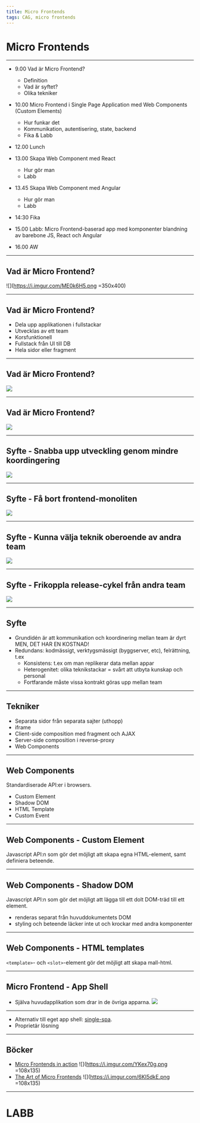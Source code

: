 ```yaml
---
title: Micro Frontends
tags: CAG, micro frontends
---
```



# Micro Frontends

---

<!-- .slide: style="font-size: 16px;" -->
- 9.00 Vad är Micro Frontend? 
  - Definition
  - Vad är syftet?	
  - Olika tekniker
- 10.00 Micro Frontend i Single Page Application med Web Components (Custom Elements)
  - Hur funkar det
  - Kommunikation, autentisering, state, backend
  - Fika & Labb
- 12.00 Lunch

- 13.00 Skapa Web Component med React
  - Hur gör man
  - Labb
- 13.45 Skapa Web Component med Angular
  - Hur gör man
  - Labb
- 14:30 Fika
- 15.00 Labb: Micro Frontend-baserad app med komponenter blandning av barebone JS, React och Angular
- 16.00 AW

---

## Vad är Micro Frontend?

![](https://i.imgur.com/ME0k6H5.png =350x400)

---

## Vad är Micro Frontend?

- Dela upp applikationen i fullstackar
- Utvecklas av ett team
- Korsfunktionell
- Fullstack från UI till DB
- Hela sidor eller fragment

---

## Vad är Micro Frontend?

![](https://i.imgur.com/yjwSyGy.png)

---

## Vad är Micro Frontend?

![](https://i.imgur.com/x945XgU.png)

---

## Syfte - Snabba upp utveckling genom mindre koordingering

![](https://i.imgur.com/wLMFCIa.png)

---

## Syfte - Få bort frontend-monoliten

![](https://i.imgur.com/1tbim8p.png)

---

## Syfte - Kunna välja teknik oberoende av andra team

![](https://i.imgur.com/nliRqjM.png)

---

## Syfte - Frikoppla release-cykel från andra team

![](https://i.imgur.com/xQgLDiz.png)

---

## Syfte

- Grundidén är att kommunikation och koordinering mellan team är dyrt
MEN, DET HAR EN KOSTNAD!
- Redundans: kodmässigt, verktygsmässigt (byggserver, etc), felrättning, t.ex
  - Konsistens: t.ex om man replikerar data mellan appar
  - Heterogenitet: olika teknikstackar = svårt att utbyta kunskap och personal
  - Fortfarande måste vissa kontrakt göras upp mellan team

---

## Tekniker

- Separata sidor från separata sajter (uthopp)
- iframe
- Client-side composition med fragment och AJAX
- Server-side composition i reverse-proxy
- Web Components

---

## Web Components

Standardiserade API:er i browsers.

- Custom Element
- Shadow DOM
- HTML Template
- Custom Event

---


## Web Components - Custom Element

Javascript API:n som gör det möjligt att skapa egna HTML-element, samt definiera beteende.

---

## Web Components - Shadow DOM

Javascript API:n som gör det möjligt att lägga till ett dolt DOM-träd till ett element.

- renderas separat från huvuddokumentets DOM
- styling och beteende läcker inte ut och krockar med andra komponenter

---

## Web Components - HTML templates

`<template>`- och `<slot>`-element gör det möjligt att skapa mall-html.

---

## Micro Frontend - App Shell
- Själva huvudapplikation som drar in de övriga apparna.
![](https://i.imgur.com/Ib6NU26.png)


---

- Alternativ till eget app shell: [single-spa](https://single-spa.js.org/).
- Proprietär lösning

---

## Böcker

- [Micro Frontends in action](https://www.manning.com/books/micro-frontends-in-action?a_aid=mfia&a_bid=5f09fdeb) ![](https://i.imgur.com/YKex70g.png =108x135)
- [The Art of Micro Frontends](https://www.packtpub.com/product/the-art-of-micro-frontends/9781800563568) ![](https://i.imgur.com/6KI5dkE.png =108x135)


---

# LABB





